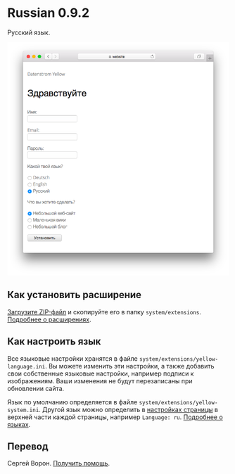 # Russian 0.9.2

Русский язык.

<p align="center"><img src="SCREENSHOT.png" alt="Скриншот"></p>

## Как установить расширение

[Загрузите ZIP-файл](https://github.com/annaesvensson/yellow-language/raw/main/downloads/russian.zip) и скопируйте его в папку `system/extensions`. [Подробнее о расширениях](https://github.com/annaesvensson/yellow-update).

## Как настроить язык

Все языковые настройки хранятся в файле `system/extensions/yellow-language.ini`. Вы можете изменить эти настройки, а также добавить свои собственные языковые настройки, например подписи к изображениям. Ваши изменения не будут перезаписаны при обновлении сайта.

Язык по умолчанию определяется в файле `system/extensions/yellow-system.ini`. Другой язык можно определить в [настройках страницы](https://github.com/annaesvensson/yellow-core#settings-page) в верхней части каждой страницы, например `Language: ru`. [Подробнее о языках](https://datenstrom.se/yellow/help/how-to-customise-a-language).

## Перевод

Сергей Ворон. [Получить помощь](https://datenstrom.se/yellow/help/).
